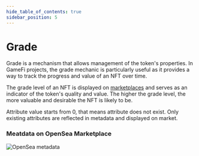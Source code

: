 ```yaml
---
hide_table_of_contents: true
sidebar_position: 5
---
```


# Grade

Grade is a mechanism that allows management of the token's properties. In GameFi projects, the grade mechanic is
particularly useful as it provides a way to track the progress and value of an NFT over time.

The grade level of an NFT is displayed on [marketplaces](/api/json/marketplaces/) and serves as an indicator of the
token's quality and value. The higher the grade level, the more valuable and desirable the NFT is likely to be.

Attribute value starts from 0, that means attribute does not exist. Only existing attributes are reflected in metadata
and displayed on market. 

### Meatdata on OpenSea Marketplace

![OpenSea metadata](/img/admin/mechanics-simple/grade/opensea_metadata.jpeg)


